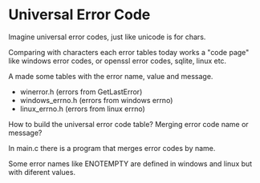 # Universal Error Code

Imagine universal error codes, just like unicode is for chars.

Comparing with characters each error tables today works a 
"code page" like windows error codes, or openssl error codes,
sqlite, linux etc.

A made some tables with the error name, value and message.

* winerror.h (errors from GetLastError)
* windows_errno.h (errors from windows errno)
* linux_errno.h (errors from linux errno)

How to build the universal error code table? Merging error code name or message?

In main.c there is a program that merges error codes by name.

Some error names like ENOTEMPTY are defined in windows and linux but
with diferent values.
